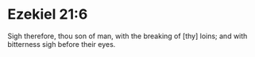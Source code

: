 # Ezekiel 21:6

Sigh therefore, thou son of man, with the breaking of [thy] loins; and with bitterness sigh before their eyes.
